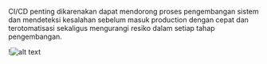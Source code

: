 CI/CD penting dikarenakan dapat mendorong proses pengembangan sistem dan mendeteksi kesalahan sebelum masuk production dengan cepat dan terotomatisasi sekaligus mengurangi resiko dalam setiap tahap pengembangan.



!![alt text](https://github.com/asepboy/devops-dumbways-btch4-kl3/blob/main/folder-image-jawaban/04.png)
